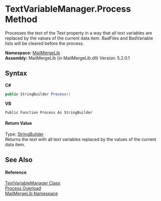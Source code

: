 # TextVariableManager.Process Method 
 

Processes the text of the Text property in a way that all text variables are replaced by the values of the current data item. BadFiles and BadVariable lists will be cleared before the process.

**Namespace:**&nbsp;<a href="31c6ebbe-d683-7561-7308-5a5ee1f76bf5">MailMergeLib</a><br />**Assembly:**&nbsp;MailMergeLib (in MailMergeLib.dll) Version: 5.2.0.1

## Syntax

**C#**<br />
``` C#
public StringBuilder Process()
```

**VB**<br />
``` VB
Public Function Process As StringBuilder
```


#### Return Value
Type: <a href="http://msdn2.microsoft.com/en-us/library/y9sxk6fy" target="_blank">StringBuilder</a><br />Returns the text with all text variables replaced by the values of the current data item.

## See Also


#### Reference
<a href="d38e8275-4359-1016-4792-c8c3c8e8a6b5">TextVariableManager Class</a><br /><a href="98916d15-6b49-4e63-2d90-03e7777f0bb2">Process Overload</a><br /><a href="31c6ebbe-d683-7561-7308-5a5ee1f76bf5">MailMergeLib Namespace</a><br />